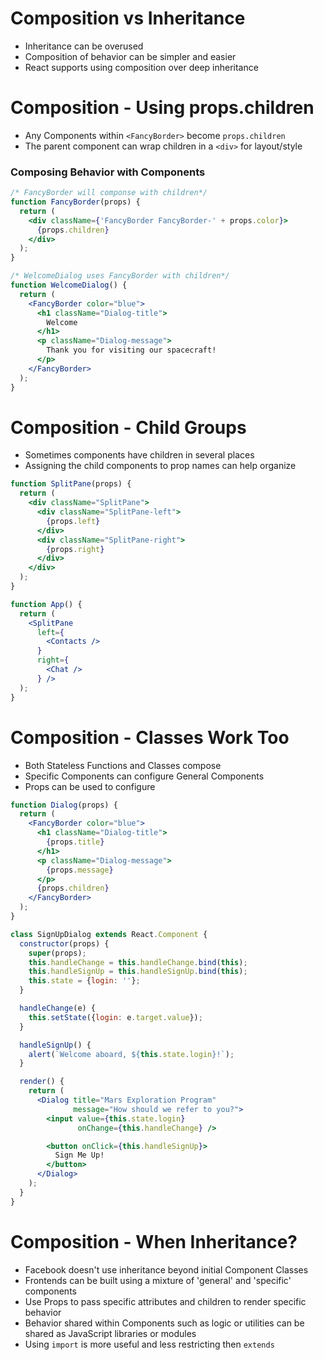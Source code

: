 # Composition vs Inheritance

* Inheritance can be overused
* Composition of behavior can be simpler and easier
* React supports using composition over deep inheritance

# Composition - Using props.children

* Any Components within `<FancyBorder>` become `props.children`
* The parent component can wrap children in a `<div>` for layout/style

### Composing Behavior with Components

```jsx
/* FancyBorder will componse with children*/
function FancyBorder(props) {
  return (
    <div className={'FancyBorder FancyBorder-' + props.color}>
      {props.children}
    </div>
  );
}

/* WelcomeDialog uses FancyBorder with children*/
function WelcomeDialog() {
  return (
    <FancyBorder color="blue">
      <h1 className="Dialog-title">
        Welcome
      </h1>
      <p className="Dialog-message">
        Thank you for visiting our spacecraft!
      </p>
    </FancyBorder>
  );
}
```

# Composition - Child Groups

* Sometimes components have children in several places
* Assigning the child components to prop names can help organize

```jsx
function SplitPane(props) {
  return (
    <div className="SplitPane">
      <div className="SplitPane-left">
        {props.left}
      </div>
      <div className="SplitPane-right">
        {props.right}
      </div>
    </div>
  );
}

function App() {
  return (
    <SplitPane
      left={
        <Contacts />
      }
      right={
        <Chat />
      } />
  );
}

```

# Composition - Classes Work Too

* Both Stateless Functions and Classes compose
* Specific Components can configure General Components
* Props can be used to configure

```jsx
function Dialog(props) {
  return (
    <FancyBorder color="blue">
      <h1 className="Dialog-title">
        {props.title}
      </h1>
      <p className="Dialog-message">
        {props.message}
      </p>
      {props.children}
    </FancyBorder>
  );
}

class SignUpDialog extends React.Component {
  constructor(props) {
    super(props);
    this.handleChange = this.handleChange.bind(this);
    this.handleSignUp = this.handleSignUp.bind(this);
    this.state = {login: ''};
  }

  handleChange(e) {
    this.setState({login: e.target.value});
  }

  handleSignUp() {
    alert(`Welcome aboard, ${this.state.login}!`);
  }

  render() {
    return (
      <Dialog title="Mars Exploration Program"
              message="How should we refer to you?">
        <input value={this.state.login}
               onChange={this.handleChange} />

        <button onClick={this.handleSignUp}>
          Sign Me Up!
        </button>
      </Dialog>
    );
  }
}
```

# Composition - When Inheritance?

* Facebook doesn't use inheritance beyond initial Component Classes
* Frontends can be built using a mixture of 'general' and 'specific' components
* Use Props to pass specific attributes and children to render specific behavior
* Behavior shared within Components such as logic or utilities can be shared as JavaScript libraries or modules
* Using `import` is more useful and less restricting then `extends`
